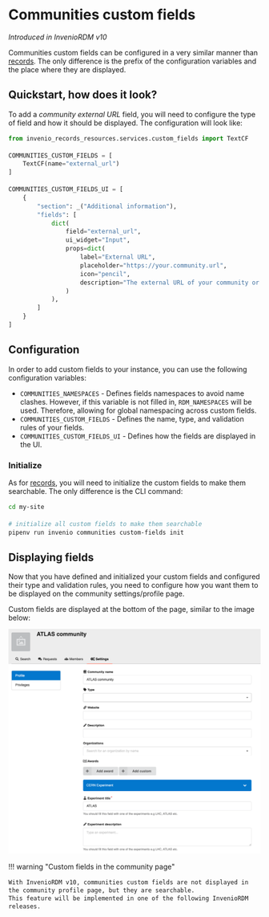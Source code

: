 # Communities custom fields

*Introduced in InvenioRDM v10*

Communities custom fields can be configured in a very similar manner than [records](./records.md).
The only difference is the prefix of the configuration variables and the place where they are
displayed.

## Quickstart, how does it look?

To add a _community external URL_ field, you will need to configure the type of
field and how it should be displayed. The configuration will look like:

```python
from invenio_records_resources.services.custom_fields import TextCF

COMMUNITIES_CUSTOM_FIELDS = [
    TextCF(name="external_url")
]

COMMUNITIES_CUSTOM_FIELDS_UI = [
    {
        "section": _("Additional information"),
        "fields": [
            dict(
                field="external_url",
                ui_widget="Input",
                props=dict(
                    label="External URL",
                    placeholder="https://your.community.url",
                    icon="pencil",
                    description="The external URL of your community or project.",
                )
            ),
        ]
    }
]
```

## Configuration

In order to add custom fields to your instance, you can use the following configuration variables:

- `COMMUNITIES_NAMESPACES` - Defines fields namespaces to avoid name clashes. However, if this variable is not filled in, `RDM_NAMESPACES` will be used. Therefore, allowing for global namespacing across custom fields.
- `COMMUNITIES_CUSTOM_FIELDS` - Defines the name, type, and validation rules of your fields.
- `COMMUNITIES_CUSTOM_FIELDS_UI` - Defines how the fields are displayed in the UI.

### Initialize

As for [records](./records.md#initialize), you will need to initialize the custom fields to
make them searchable. The only difference is the CLI command:

```bash
cd my-site

# initialize all custom fields to make them searchable
pipenv run invenio communities custom-fields init
```

## Displaying fields

Now that you have defined and initialized your custom fields and configured their type and validation rules, you need to configure how you want them to be displayed on the community settings/profile page.

Custom fields are displayed at the bottom of the page, similar to the image below:

![Custom fields in community settings page](../../img/community_settings_custom_fields.png)

!!! warning "Custom fields in the community page"

    With InvenioRDM v10, communities custom fields are not displayed in the community profile page, but they are searchable.
    This feature will be implemented in one of the following InvenioRDM releases.

